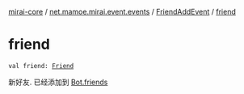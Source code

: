 [mirai-core](../../index.md) / [net.mamoe.mirai.event.events](../index.md) / [FriendAddEvent](index.md) / [friend](./friend.md)

# friend

`val friend: `[`Friend`](../../net.mamoe.mirai.contact/-friend/index.md)

新好友. 已经添加到 [Bot.friends](../../net.mamoe.mirai/-bot/friends.md)

